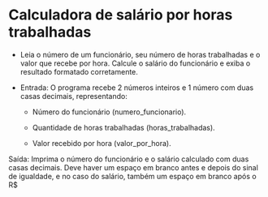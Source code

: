 # Calculadora de salário por horas trabalhadas

- Leia o número de um funcionário, seu número de horas trabalhadas e o valor que recebe por hora. Calcule o salário do funcionário e exiba o resultado formatado corretamente.

- Entrada: O programa recebe 2 números inteiros e 1 número com duas casas decimais, representando:

    - Número do funcionário (numero_funcionario).

    - Quantidade de horas trabalhadas (horas_trabalhadas).

    - Valor recebido por hora (valor_por_hora).

Saída: Imprima o número do funcionário e o salário calculado com duas casas decimais. Deve haver um espaço em branco antes e depois do sinal de igualdade, e no caso do salário, também um espaço em branco após o R$